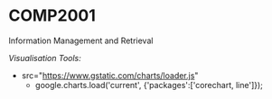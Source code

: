 # COMP2001
Information Management and Retrieval

*Visualisation Tools:*
* src="https://www.gstatic.com/charts/loader.js"
  - google.charts.load('current', {'packages':['corechart, line']});
